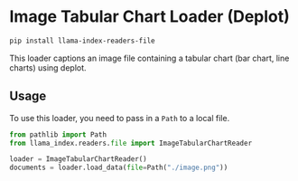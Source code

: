 # Image Tabular Chart Loader (Deplot)

```bash
pip install llama-index-readers-file
```

This loader captions an image file containing a tabular chart (bar chart, line charts) using deplot.

## Usage

To use this loader, you need to pass in a `Path` to a local file.

```python
from pathlib import Path
from llama_index.readers.file import ImageTabularChartReader

loader = ImageTabularChartReader()
documents = loader.load_data(file=Path("./image.png"))
```
